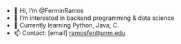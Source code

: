 - 👋 Hi, I’m @FerminRamos
- 👀 I’m interested in backend programming & data science
- 🌱 Currently learning Python, Java, C.
- 📫 Contact: [email] ramosfer@unm.edu

<!---
FerminRamos/FerminRamos is a ✨ special ✨ repository because its `README.md` (this file) appears on your GitHub profile.
You can click the Preview link to take a look at your changes.
--->
